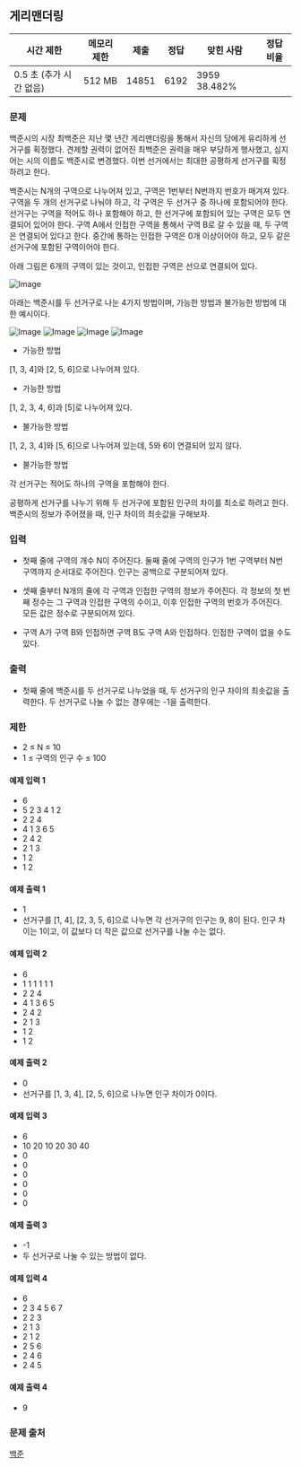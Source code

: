 ## 게리맨더링
 
|시간 제한|	메모리 제한|	제출|	정답|	맞힌 사람|	정답 비율|
|---|---|---|---|---|---|
|0.5 초 (추가 시간 없음)|	512 MB|	14851|	6192|	3959	38.482%|

### 문제
백준시의 시장 최백준은 지난 몇 년간 게리맨더링을 통해서 자신의 당에게 유리하게 선거구를 획정했다. 견제할 권력이 없어진 최백준은 권력을 매우 부당하게 행사했고, 심지어는 시의 이름도 백준시로 변경했다. 이번 선거에서는 최대한 공평하게 선거구를 획정하려고 한다.

백준시는 N개의 구역으로 나누어져 있고, 구역은 1번부터 N번까지 번호가 매겨져 있다. 구역을 두 개의 선거구로 나눠야 하고, 각 구역은 두 선거구 중 하나에 포함되어야 한다. 선거구는 구역을 적어도 하나 포함해야 하고, 한 선거구에 포함되어 있는 구역은 모두 연결되어 있어야 한다. 구역 A에서 인접한 구역을 통해서 구역 B로 갈 수 있을 때, 두 구역은 연결되어 있다고 한다. 중간에 통하는 인접한 구역은 0개 이상이어야 하고, 모두 같은 선거구에 포함된 구역이어야 한다.

아래 그림은 6개의 구역이 있는 것이고, 인접한 구역은 선으로 연결되어 있다.

![Image](https://upload.acmicpc.net/08218f4c-2653-4861-a4c1-e7ce808f3a85/-/preview/)

아래는 백준시를 두 선거구로 나눈 4가지 방법이며, 가능한 방법과 불가능한 방법에 대한 예시이다.

![Image](https://upload.acmicpc.net/b82fcf21-6f4c-4797-bda6-215e14099d19/-/preview/)
![Image](https://upload.acmicpc.net/32947e26-4ec4-4b20-99f1-106d8386683d/-/preview/)
![Image](https://upload.acmicpc.net/f5dd6143-c013-46d3-ba4c-dadc48bdf5bc/-/preview/)
![Image](https://upload.acmicpc.net/548b1153-84de-4b85-9697-2561b019a02b/-/preview/)
			
- 가능한 방법

[1, 3, 4]와 [2, 5, 6]으로 나누어져 있다.

- 가능한 방법

[1, 2, 3, 4, 6]과 [5]로 나누어져 있다.

- 불가능한 방법

[1, 2, 3, 4]와 [5, 6]으로 나누어져 있는데, 5와 6이 연결되어 있지 않다.

- 불가능한 방법

각 선거구는 적어도 하나의 구역을 포함해야 한다.

공평하게 선거구를 나누기 위해 두 선거구에 포함된 인구의 차이를 최소로 하려고 한다. 백준시의 정보가 주어졌을 때, 인구 차이의 최솟값을 구해보자.

### 입력
- 첫째 줄에 구역의 개수 N이 주어진다. 둘째 줄에 구역의 인구가 1번 구역부터 N번 구역까지 순서대로 주어진다. 인구는 공백으로 구분되어져 있다.

- 셋째 줄부터 N개의 줄에 각 구역과 인접한 구역의 정보가 주어진다. 각 정보의 첫 번째 정수는 그 구역과 인접한 구역의 수이고, 이후 인접한 구역의 번호가 주어진다. 모든 값은 정수로 구분되어져 있다.

- 구역 A가 구역 B와 인접하면 구역 B도 구역 A와 인접하다. 인접한 구역이 없을 수도 있다.

### 출력
- 첫째 줄에 백준시를 두 선거구로 나누었을 때, 두 선거구의 인구 차이의 최솟값을 출력한다. 두 선거구로 나눌 수 없는 경우에는 -1을 출력한다.

### 제한
- 2 ≤ N ≤ 10
- 1 ≤ 구역의 인구 수 ≤ 100
#### 예제 입력 1 
- 6
- 5 2 3 4 1 2
- 2 2 4
- 4 1 3 6 5
- 2 4 2
- 2 1 3
- 1 2
- 1 2
#### 예제 출력 1 
- 1
- 선거구를 [1, 4], [2, 3, 5, 6]으로 나누면 각 선거구의 인구는 9, 8이 된다. 인구 차이는 1이고, 이 값보다 더 작은 값으로 선거구를 나눌 수는 없다.

#### 예제 입력 2 
- 6
- 1 1 1 1 1 1
- 2 2 4
- 4 1 3 6 5
- 2 4 2
- 2 1 3
- 1 2
- 1 2
#### 예제 출력 2 
- 0
- 선거구를 [1, 3, 4], [2, 5, 6]으로 나누면 인구 차이가 0이다.

#### 예제 입력 3 
- 6
- 10 20 10 20 30 40
- 0
- 0
- 0
- 0
- 0
- 0
#### 예제 출력 3 
- -1
- 두 선거구로 나눌 수 있는 방법이 없다.

#### 예제 입력 4 
- 6
- 2 3 4 5 6 7
- 2 2 3
- 2 1 3
- 2 1 2
- 2 5 6
- 2 4 6
- 2 4 5
#### 예제 출력 4 
- 9

### 문제 출처
[백준](https://www.acmicpc.net/problem/17471)